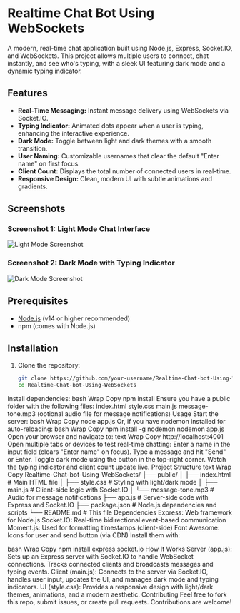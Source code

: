 # Realtime Chat Bot Using WebSockets

A modern, real-time chat application built using Node.js, Express, Socket.IO, and WebSockets. This project allows multiple users to connect, chat instantly, and see who's typing, with a sleek UI featuring dark mode and a dynamic typing indicator.

## Features
- **Real-Time Messaging:** Instant message delivery using WebSockets via Socket.IO.
- **Typing Indicator:** Animated dots appear when a user is typing, enhancing the interactive experience.
- **Dark Mode:** Toggle between light and dark themes with a smooth transition.
- **User Naming:** Customizable usernames that clear the default "Enter name" on first focus.
- **Client Count:** Displays the total number of connected users in real-time.
- **Responsive Design:** Clean, modern UI with subtle animations and gradients.

## Screenshots

### Screenshot 1: Light Mode Chat Interface
![Light Mode Screenshot](insert-light-mode-screenshot-here.png)

### Screenshot 2: Dark Mode with Typing Indicator
![Dark Mode Screenshot](insert-dark-mode-screenshot-here.png)

## Prerequisites
- [Node.js](https://nodejs.org/) (v14 or higher recommended)
- npm (comes with Node.js)

## Installation
1. Clone the repository:
   ```bash
   git clone https://github.com/your-username/Realtime-Chat-bot-Using-WebSockets.git
   cd Realtime-Chat-bot-Using-WebSockets
Install dependencies:
bash
Wrap
Copy
npm install
Ensure you have a public folder with the following files:
index.html
style.css
main.js
message-tone.mp3 (optional audio file for message notifications)
Usage
Start the server:
bash
Wrap
Copy
node app.js
Or, if you have nodemon installed for auto-reloading:
bash
Wrap
Copy
npm install -g nodemon
nodemon app.js
Open your browser and navigate to:
text
Wrap
Copy
http://localhost:4001
Open multiple tabs or devices to test real-time chatting:
Enter a name in the input field (clears "Enter name" on focus).
Type a message and hit "Send" or Enter.
Toggle dark mode using the button in the top-right corner.
Watch the typing indicator and client count update live.
Project Structure
text
Wrap
Copy
Realtime-Chat-bot-Using-WebSockets/
├── public/
│   ├── index.html       # Main HTML file
│   ├── style.css        # Styling with light/dark mode
│   ├── main.js          # Client-side logic with Socket.IO
│   └── message-tone.mp3 # Audio for message notifications
├── app.js               # Server-side code with Express and Socket.IO
├── package.json         # Node.js dependencies and scripts
└── README.md            # This file
Dependencies
Express: Web framework for Node.js
Socket.IO: Real-time bidirectional event-based communication
Moment.js: Used for formatting timestamps (client-side)
Font Awesome: Icons for user and send button (via CDN)
Install them with:

bash
Wrap
Copy
npm install express socket.io
How It Works
Server (app.js): Sets up an Express server with Socket.IO to handle WebSocket connections. Tracks connected clients and broadcasts messages and typing events.
Client (main.js): Connects to the server via Socket.IO, handles user input, updates the UI, and manages dark mode and typing indicators.
UI (style.css): Provides a responsive design with light/dark themes, animations, and a modern aesthetic.
Contributing
Feel free to fork this repo, submit issues, or create pull requests. Contributions are welcome!
